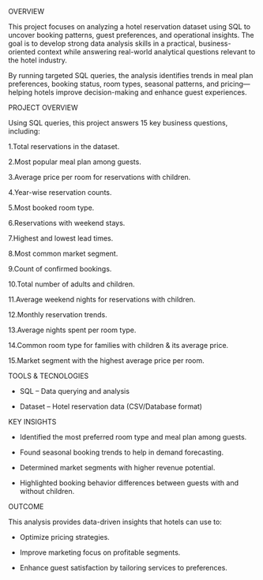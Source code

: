  OVERVIEW

This project focuses on analyzing a hotel reservation dataset using SQL to uncover booking patterns, guest preferences, and operational insights. The goal is to develop strong data analysis skills in a practical, business-oriented context while answering real-world analytical questions relevant to the hotel industry.

By running targeted SQL queries, the analysis identifies trends in meal plan preferences, booking status, room types, seasonal patterns, and pricing—helping hotels improve decision-making and enhance guest experiences.

PROJECT OVERVIEW

Using SQL queries, this project answers 15 key business questions, including:

1.Total reservations in the dataset.

2.Most popular meal plan among guests.

3.Average price per room for reservations with children.

4.Year-wise reservation counts.

5.Most booked room type.

6.Reservations with weekend stays.

7.Highest and lowest lead times.

8.Most common market segment.

9.Count of confirmed bookings.

10.Total number of adults and children.

11.Average weekend nights for reservations with children.

12.Monthly reservation trends.

13.Average nights spent per room type.

14.Common room type for families with children & its average price.

15.Market segment with the highest average price per room.

TOOLS & TECNOLOGIES

* SQL – Data querying and analysis

* Dataset – Hotel reservation data (CSV/Database format)

KEY INSIGHTS

* Identified the most preferred room type and meal plan among guests.

* Found seasonal booking trends to help in demand forecasting.

* Determined market segments with higher revenue potential.

* Highlighted booking behavior differences between guests with and without children.  

OUTCOME

This analysis provides data-driven insights that hotels can use to:

* Optimize pricing strategies.

* Improve marketing focus on profitable segments.

* Enhance guest satisfaction by tailoring services to preferences.


